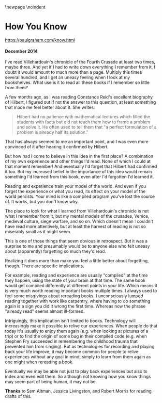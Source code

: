 \newpage
\noindent

How You Know
============


  

<https://paulgraham.com/know.html>
  

#### December 2014


  

  

 I've read Villehardouin's chronicle of the Fourth Crusade at least
two times, maybe three. And yet if I had to write down everything
I remember from it, I doubt it would amount to much more than a
page. Multiply this times several hundred, and I get an uneasy
feeling when I look at my bookshelves. What use is it to read all
these books if I remember so little from them?
   

  

 A few months ago, as I was reading Constance Reid's excellent
biography of Hilbert, I figured out if not the answer to this
question, at least something that made me feel better about it.
She writes:
 
> Hilbert had no patience with mathematical lectures which filled
>  the students with facts but did not teach them how to frame a
>  problem and solve it. He often used to tell them that "a perfect
>  formulation of a problem is already half its solution."


 That has always seemed to me an important point, and I was even
more convinced of it after hearing it confirmed by Hilbert.
   

  

 But how had I come to believe in this idea in the first place? A
combination of my own experience and other things I'd read. None
of which I could at that moment remember! And eventually I'd forget
that Hilbert had confirmed it too. But my increased belief in the
importance of this idea would remain something I'd learned from
this book, even after I'd forgotten I'd learned it.
   

  

 Reading and experience train your model of the world. And even if
you forget the experience or what you read, its effect on your model
of the world persists. Your mind is like a compiled program you've
lost the source of. It works, but you don't know why.
   

  

 The place to look for what I learned from Villehardouin's chronicle
is not what I remember from it, but my mental models of the crusades,
Venice, medieval culture, siege warfare, and so on. Which doesn't
mean I couldn't have read more attentively, but at least the harvest
of reading is not so miserably small as it might seem.
   

  

 This is one of those things that seem obvious in retrospect. But
it was a surprise to me and presumably would be to anyone else who
felt uneasy about (apparently) forgetting so much they'd read.
   

  

 Realizing it does more than make you feel a little better about
forgetting, though. There are specific implications.
   

  

 For example, reading and experience are usually "compiled" at the
time they happen, using the state of your brain at that time. The
same book would get compiled differently at different points in
your life. Which means it is very much worth reading important
books multiple times. I always used to feel some misgivings about
rereading books. I unconsciously lumped reading together with work
like carpentry, where having to do something again is a sign you
did it wrong the first time. Whereas now the phrase "already read"
seems almost ill\-formed.
   

  

 Intriguingly, this implication isn't limited to books. Technology
will increasingly make it possible to relive our experiences. When
people do that today it's usually to enjoy them again (e.g. when
looking at pictures of a trip) or to find the origin of some bug in
their compiled code (e.g. when Stephen Fry succeeded in remembering
the childhood trauma that prevented him from singing). But as
technologies for recording and playing back your life improve, it
may become common for people to relive experiences without any goal
in mind, simply to learn from them again as one might when rereading
a book.
   

  

 Eventually we may be able not just to play back experiences but
also to index and even edit them. So although not knowing how you
know things may seem part of being human, it may not be.
   

  

  

  

  

  

  

  

**Thanks** 
 to Sam Altman, Jessica Livingston, and Robert Morris for reading 
drafts of this.
   

  


